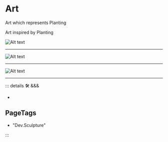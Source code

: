 
# Art

Art which represents Planting

Art inspired by Planting

![Alt text](/art/CellularDecomposition.jpg)

---

![Alt text](/art/LegMoveOverlap.jpg)

---

![Alt text](/art/PeelStationFloor.jpg)

---

<!-- =================================================== -->
<!-- =================================================== -->
<!-- =================================================== -->
<!-- =================================================== -->
<!-- =================================================== -->
::: details 🛠 <dev>&&&</dev>

-

<h2>PageTags</h2>

- "Dev.Sculpture"

:::
